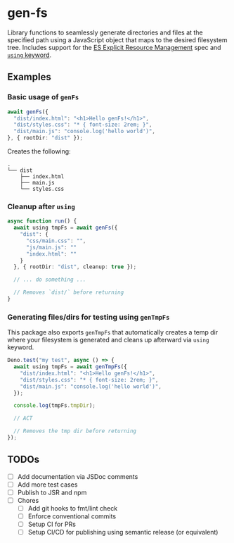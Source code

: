 # gen-fs

Library functions to seamlessly generate directories and files at the specified
path using a JavaScript object that maps to the desired filesystem tree.
Includes support for the
[ES Explicit Resource Management](https://github.com/tc39/proposal-explicit-resource-management)
spec and
[`using` keyword](https://www.totaltypescript.com/typescript-5-2-new-keyword-using).

## Examples

### Basic usage of `genFs`

```ts
await genFs({
  "dist/index.html": "<h1>Hello genFs!</h1>",
  "dist/styles.css": "* { font-size: 2rem; }",
  "dist/main.js": "console.log('hello world')",
}, { rootDir: "dist" });
```

Creates the following:

```
.
└── dist
    ├── index.html
    ├── main.js
    └── styles.css
```

### Cleanup after `using`

```ts
async function run() {
  await using tmpFs = await genFs({
    "dist": {
      "css/main.css": "",
      "js/main.js": ""
      "index.html": ""
    }
  }, { rootDir: "dist", cleanup: true });

  // ... do something ...

  // Removes `dist/` before returning
}
```

### Generating files/dirs for testing using `genTmpFs`

This package also exports `genTmpFs` that automatically creates a temp dir where
your filesystem is generated and cleans up afterward via `using` keyword.

```ts
Deno.test("my test", async () => {
  await using tmpFs = await genTmpFs({
    "dist/index.html": "<h1>Hello genFs!</h1>",
    "dist/styles.css": "* { font-size: 2rem; }",
    "dist/main.js": "console.log('hello world')",
  });

  console.log(tmpFs.tmpDir);

  // ACT

  // Removes the tmp dir before returning
});
```

## TODOs

- [ ] Add documentation via JSDoc comments
- [ ] Add more test cases
- [ ] Publish to JSR and npm
- [ ] Chores
  - [ ] Add git hooks to fmt/lint check
  - [ ] Enforce conventional commits
  - [ ] Setup CI for PRs
  - [ ] Setup CI/CD for publishing using semantic release (or equivalent)
